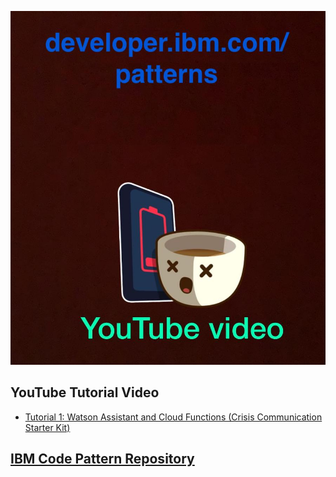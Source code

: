 
<p align="center">
    <a href= "https://developer.ibm.com/callforcode" >
        <img  src="https://raw.githubusercontent.com/IraAngeles-IBM/CFC-ASEAN-Training-Manual/master/images/code_pattern_youtube.jpeg">
    </a>
</p>

## YouTube Tutorial Video

* [Tutorial 1: Watson Assistant and Cloud Functions (Crisis Communication Starter Kit)](https://youtu.be/2bDFYYMqv_g)



## [IBM Code Pattern Repository](https://developer.ibm.com/patterns/)
